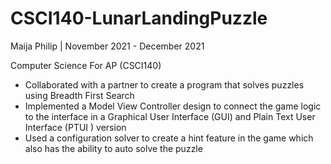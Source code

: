 # CSCI140-LunarLandingPuzzle

Maija Philip | November 2021 - December 2021

Computer Science For AP (CSCI140)


 - Collaborated with a partner to create a program that solves puzzles using Breadth First Search
 - Implemented a Model View Controller design to connect the game logic to the interface in a Graphical User Interface (GUI) and Plain Text User Interface (PTUI ) version
 - Used a configuration solver to create a hint feature in the game which also has the ability to auto solve the puzzle
